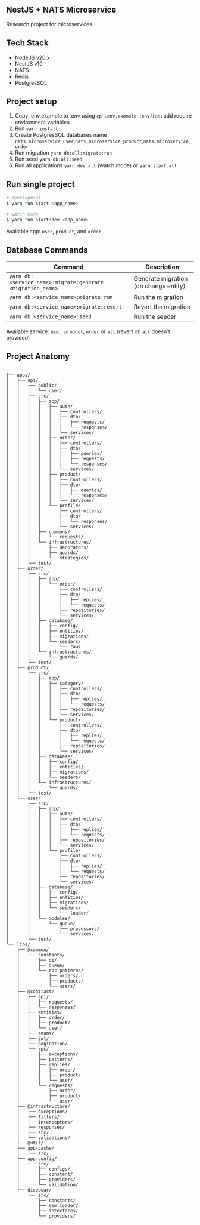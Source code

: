 
## NestJS + NATS Microservice

Research project for microservices

## Tech Stack
- NodeJS v20.x
- NestJS v10
- NATS
- Redis
- PostgresSQL 

## Project setup

1. Copy .env.example to .env using `cp .env.example .env` then add require environment variables
2. Run `yarn install`
3. Create PostgresSQL databases name `nats_microservice_user`,`nats_microservice_product`,`nats_microservice_order`
4. Run migration `yarn db:all:migrate:run`
5. Run seed `yarn db:all:seed`
6. Run all applications `yarn dev:all` (watch mode) or `yarn start:all`

## Run single project

```bash
# development
$ yarn run start <app_name>

# watch mode
$ yarn run start:dev <app_name>
```
Available app: `user`, `product`, and `order`

## Database Commands

| Command                                                    | Description                           |
| ---------------------------------------------------------- | ------------------------------------- |
| `yarn db:<service_name>:migrate:generate <migration_name>` | Generate migration (on change entity) |
| `yarn db:<service_name>:migrate:run`                       | Run the migration                     |
| `yarn db:<service_name>:migrate:revert`                    | Revert the migration                  |
| `yarn db:<service_name>:seed`                              | Run the seeder                        |

Available service: `user`, `product`, `order` or `all` (revert on `all` doesn't provided)

## Project Anatomy

```
.
├── apps/
│   ├── api/
│   │   ├── public/
│   │   │   └── user/
│   │   ├── src/
│   │   │   ├── app/
│   │   │   │   ├── auth/
│   │   │   │   │   ├── controllers/
│   │   │   │   │   ├── dto/
│   │   │   │   │   │   ├── requests/
│   │   │   │   │   │   └── responses/
│   │   │   │   │   └── services/
│   │   │   │   ├── order/
│   │   │   │   │   ├── controllers/
│   │   │   │   │   ├── dto/
│   │   │   │   │   │   ├── queries/
│   │   │   │   │   │   ├── requests/
│   │   │   │   │   │   └── responses/
│   │   │   │   │   └── services/
│   │   │   │   ├── product/
│   │   │   │   │   ├── controllers/
│   │   │   │   │   ├── dto/
│   │   │   │   │   │   ├── queries/
│   │   │   │   │   │   └── responses/
│   │   │   │   │   └── services/
│   │   │   │   └── profile/
│   │   │   │       ├── controllers/
│   │   │   │       ├── dto/
│   │   │   │       │   └── responses/
│   │   │   │       └── services/
│   │   │   ├── commons/
│   │   │   │   └── requests/
│   │   │   └── infrastructures/
│   │   │       ├── decorators/
│   │   │       ├── guards/
│   │   │       └── strategies/
│   │   └── test/
│   ├── order/
│   │   ├── src/
│   │   │   ├── app/
│   │   │   │   └── order/
│   │   │   │       ├── controllers/
│   │   │   │       ├── dto/
│   │   │   │       │   ├── replies/
│   │   │   │       │   └── requests/
│   │   │   │       ├── repositories/
│   │   │   │       └── services/
│   │   │   ├── database/
│   │   │   │   ├── config/
│   │   │   │   ├── entities/
│   │   │   │   ├── migrations/
│   │   │   │   └── seeders/
│   │   │   │       └── raw/
│   │   │   └── infrastructures/
│   │   │       └── guards/
│   │   └── test/
│   ├── product/
│   │   ├── src/
│   │   │   ├── app/
│   │   │   │   ├── category/
│   │   │   │   │   ├── controllers/
│   │   │   │   │   ├── dto/
│   │   │   │   │   │   ├── replies/
│   │   │   │   │   │   └── requests/
│   │   │   │   │   ├── repositories/
│   │   │   │   │   └── services/
│   │   │   │   └── product/
│   │   │   │       ├── controllers/
│   │   │   │       ├── dto/
│   │   │   │       │   ├── replies/
│   │   │   │       │   └── requests/
│   │   │   │       ├── repositories/
│   │   │   │       └── services/
│   │   │   ├── database/
│   │   │   │   ├── config/
│   │   │   │   ├── entities/
│   │   │   │   ├── migrations/
│   │   │   │   └── seeders/
│   │   │   └── infrastructures/
│   │   │       └── guards/
│   │   └── test/
│   └── user/
│       ├── src/
│       │   ├── app/
│       │   │   ├── auth/
│       │   │   │   ├── controllers/
│       │   │   │   ├── dto/
│       │   │   │   │   ├── replies/
│       │   │   │   │   └── requests/
│       │   │   │   ├── repositories/
│       │   │   │   └── services/
│       │   │   └── profile/
│       │   │       ├── controllers/
│       │   │       ├── dto/
│       │   │       │   ├── replies/
│       │   │       │   └── requests/
│       │   │       ├── repositories/
│       │   │       └── services/
│       │   ├── database/
│       │   │   ├── config/
│       │   │   ├── entities/
│       │   │   ├── migrations/
│       │   │   └── seeders/
│       │   │       └── loader/
│       │   └── modules/
│       │       └── queue/
│       │           ├── processors/
│       │           └── services/
│       └── test/
└── libs/
    ├── @common/
    │   └── constants/
    │       ├── di/
    │       ├── queue/
    │       └── rpc-patterns/
    │           ├── orders/
    │           ├── products/
    │           └── users/
    ├── @contract/
    │   ├── api/
    │   │   ├── requests/
    │   │   └── responses/
    │   ├── entities/
    │   │   ├── order/
    │   │   ├── product/
    │   │   └── user/
    │   ├── enums/
    │   ├── jwt/
    │   ├── pagination/
    │   └── rpc/
    │       ├── exceptions/
    │       ├── patterns/
    │       ├── replies/
    │       │   ├── order/
    │       │   ├── product/
    │       │   └── user/
    │       └── requests/
    │           ├── order/
    │           ├── product/
    │           └── user/
    ├── @infrastructure/
    │   ├── exceptions/
    │   ├── filters/
    │   ├── interceptors/
    │   ├── responses/
    │   ├── src/
    │   └── validations/
    ├── @util/
    ├── app-cache/
    │   └── src/
    ├── app-config/
    │   └── src/
    │       ├── configs/
    │       ├── constant/
    │       ├── providers/
    │       └── validation/
    └── dicebear/
        └── src/
            ├── constants/
            ├── esm_loader/
            ├── interfaces/
            └── providers/

```

